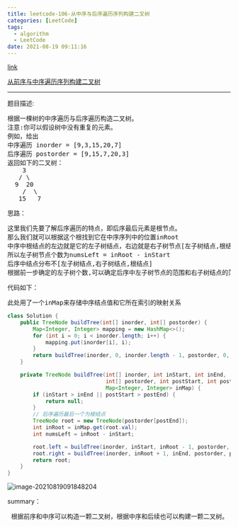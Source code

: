 ```yaml
---
title: leetcode-106-从中序与后序遍历序列构建二叉树
categories: [LeetCode]
tags:
  - algorithm
  - LeetCode
date: 2021-08-19 09:11:16
---
```


[link](https://leetcode-cn.com/problems/construct-binary-tree-from-inorder-and-postorder-traversal/)

[从前序与中序遍历序列构建二叉树](https://www.codenote.xyz/algorithm/2021/08/15/leetcode-105-cong-qian-xu-he-zhong-xu-bian-li-xu-lie-gou-zao-er-cha-shu/)

<hr/>

题目描述:

<pre>
根据一棵树的中序遍历与后序遍历构造二叉树。
注意:你可以假设树中没有重复的元素。
例如，给出
中序遍历 inorder = [9,3,15,20,7]
后序遍历 postorder = [9,15,7,20,3]
返回如下的二叉树：
    3
   / \
  9  20
    /  \
   15   7
</pre>

思路：

<pre>
这里我们先要了解后序遍历的特点，即后序最后元素是根节点。
那么我们就可以根据这个根找到它在中序序列中的位置inRoot
中序中根结点的左边就是它的左子树结点，右边就是右子树节点[左子树结点,根结点,右子树结点]
所以左子树节点个数为numsLeft = inRoot - inStart
后序中结点分布不[左子树结点,右子树结点,根结点]
根据前一步确定的左子树个数,可以确定后序中左子树节点的范围和右子树结点的范围;
</pre>

代码如下：

<pre>
此处用了一个inMap来存储中序结点值和它所在索引的映射关系
</pre>



```java
class Solution {
    public TreeNode buildTree(int[] inorder, int[] postorder) {
        Map<Integer, Integer> mapping = new HashMap<>();
        for (int i = 0; i < inorder.length; i++) {
            mapping.put(inorder[i], i);
        }
        return buildTree(inorder, 0, inorder.length - 1, postorder, 0, postorder.length - 1, mapping);
    }

    private TreeNode buildTree(int[] inorder, int inStart, int inEnd,
                               int[] postorder, int postStart, int postEnd,
                               Map<Integer, Integer> inMap) {
        if (inStart > inEnd || postStart > postEnd) {
            return null;
        }
        // 后序遍历最后一个为根结点
        TreeNode root = new TreeNode(postorder[postEnd]);
        int inRoot = inMap.get(root.val);
        int numsLeft = inRoot - inStart;

        root.left = buildTree(inorder, inStart, inRoot - 1, postorder, postStart, postStart + numsLeft - 1, inMap);
        root.right = buildTree(inorder, inRoot + 1, inEnd, postorder, postStart + numsLeft, postEnd - 1, inMap);
        return root;
    }
}
```

![image-20210819091848204](https://gitee.com/cao_ziqiang/img/raw/master/20210819091848.png)

summary：

<pre>
 根据前序和中序可以构造一颗二叉树，根据中序和后续也可以构建一颗二叉树。 反正必须要有中序才能构建，因为没有中序，你没办法确定树的形状。
</pre>

